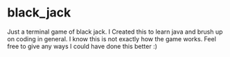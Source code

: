 # black_jack
Just a terminal game of black jack.
I Created this to learn java and brush up on coding in general.
I know this is not exactly how the game works.
Feel free to give any ways I could have done this better :)
